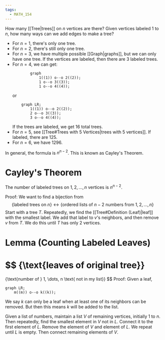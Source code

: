 ```yaml
---
tags:
  - MATH_154
---
```

How many [[Tree|trees]] on $n$ vertices are there? Given vertices labeled $1$ to $n$, how many ways can we add edges to make a tree?

- For $n=1$, there's only one tree. 
- For $n = 2$, there's still only one tree. 
- For $n = 3$, we have multiple possible [[Graph|graphs]], but we can only have one tree. If the vertices are labeled, then there are $3$ labeled trees. 
- For $n = 4$, we can get:
  ```mermaid
		  graph
			  1((1)) o--o 2((2));
			  1 o--o 3((3));
			  1 o--o 4((4));
	```
	or 
  ```mermaid
	  graph LR;
		  1((1)) o--o 2((2));
		  2 o--o 3((3));
		  3 o--o 4((4));
	```
  If the trees are labeled, we get $16$ total trees. 
- For $n = 5$, see [[Tree#Trees with $5$ Vertices|trees with 5 vertices]]. If labeled, there are $125$. 
- For $n = 6$, we have $1296$. 

In general, the formula is $n^{n-2}$. This is known as Cayley's Theorem.

# Cayley's Theorem
The number of labeled trees on $1,2, \dots, n$ vertices is $n^{n-2}$.

Proof: 
We want to find a bijection from 
$$
\{ \text{labeled trees on } n\}
\longleftrightarrow
\{ \text{ordered lists of } n - 2 \text{ numbers from } 1, 2, \dots, n  \}
$$
Start with a tree $T$. Repeatedly, we find the [[Tree#Definition (Leaf)|leaf]] with the smallest label. We add that label to $v$'s neighbors, and then remove $v$ from $T$. We do this until $T$ has only $2$ vertices. 

# Lemma (Counting Labeled Leaves)
$$
\{\text{leaves of original tree}\} 
= 
\{\text{number of } 1, \dots, n \text{ not in my list}\}
$$
Proof:
Given a leaf, 
```mermaid
graph LR;
	m((m)) o--o k((k));
```
We say $k$ can only be a leaf when at least one of its neighbors can be removed. But then this means $k$ will be added to the list. 

Given a list of numbers, maintain a list $V$ of remaining vertices, initially $1$ to $n$. Then repeatedly, find the smallest element in $V$ not in $L$. Connect it to the first element of $L$. Remove the element of $V$ and element of $L$. We repeat until $L$ is empty. Then connect remaining elements of $V$. 